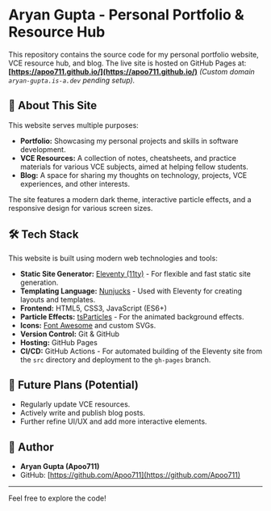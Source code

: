 # Aryan Gupta - Personal Portfolio & Resource Hub

This repository contains the source code for my personal portfolio website, VCE resource hub, and blog.
The live site is hosted on GitHub Pages at: **[https://apoo711.github.io/](https://apoo711.github.io/)**
*(Custom domain `aryan-gupta.is-a.dev` pending setup).*

## 🌟 About This Site

This website serves multiple purposes:
* **Portfolio:** Showcasing my personal projects and skills in software development.
* **VCE Resources:** A collection of notes, cheatsheets, and practice materials for various VCE subjects, aimed at helping fellow students.
* **Blog:** A space for sharing my thoughts on technology, projects, VCE experiences, and other interests.

The site features a modern dark theme, interactive particle effects, and a responsive design for various screen sizes.

## 🛠️ Tech Stack

This website is built using modern web technologies and tools:

* **Static Site Generator:** [Eleventy (11ty)](https://www.11ty.dev/) - For flexible and fast static site generation.
* **Templating Language:** [Nunjucks](https://mozilla.github.io/nunjucks/) - Used with Eleventy for creating layouts and templates.
* **Frontend:** HTML5, CSS3, JavaScript (ES6+)
* **Particle Effects:** [tsParticles](https://particles.js.org/) - For the animated background effects.
* **Icons:** [Font Awesome](https://fontawesome.com/) and custom SVGs.
* **Version Control:** Git & GitHub
* **Hosting:** GitHub Pages
* **CI/CD:** GitHub Actions - For automated building of the Eleventy site from the `src` directory and deployment to the `gh-pages` branch.

## 📝 Future Plans (Potential)

* Regularly update VCE resources.
* Actively write and publish blog posts.
* Further refine UI/UX and add more interactive elements.

## 👤 Author

* **Aryan Gupta (Apoo711)**
* GitHub: [https://github.com/Apoo711](https://github.com/Apoo711)

---

Feel free to explore the code!
